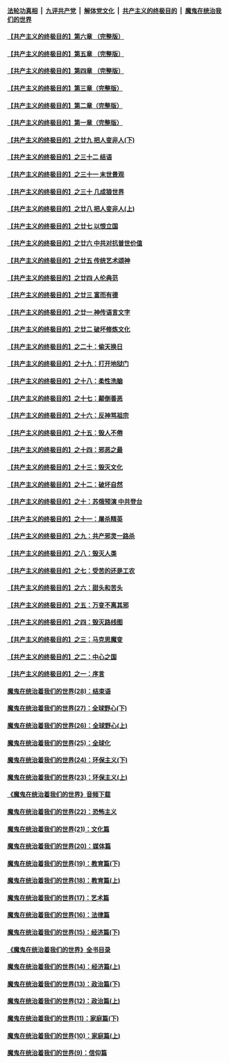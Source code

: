 ####  [法轮功真相](../../../../basic/blob/master/README.md?t=06101601) &nbsp;|&nbsp; [九评共产党](../../../../9ping.md/blob/master/README.md?t=06101601) &nbsp;|&nbsp; [解体党文化](../../../../jtdwh.md/blob/master/README.md?t=06101601)  &nbsp;|&nbsp; [共产主义的终极目的](../../../../gczydzjmd.md/blob/master/README.md?t=06101601) &nbsp;|&nbsp; [魔鬼在统治我们的世界](../../../../mgztzwmdsj.md/blob/master/README.md?t=06101601) 

#### [【共产主义的终极目的】第六章 （完整版）](../pages/nsc422/n11428913.md?t=06101601) 

#### [【共产主义的终极目的】第五章 （完整版）](../pages/nsc422/n11428912.md?t=06101601) 

#### [【共产主义的终极目的】第四章 （完整版）](../pages/nsc422/n11428907.md?t=06101601) 

#### [【共产主义的终极目的】第三章（完整版）](../pages/nsc422/n11428848.md?t=06101601) 

#### [【共产主义的终极目的】第二章（完整版）](../pages/nsc422/n11428831.md?t=06101601) 

#### [【共产主义的终极目的】第一章（完整版）](../pages/nsc422/n11417651.md?t=06101601) 

#### [【共产主义的终极目的】之廿九 把人变非人(下)](../pages/nsc422/n11344140.md?t=06101601) 

#### [【共产主义的终极目的】之三十二 结语](../pages/nsc422/n11360535.md?t=06101601) 

#### [【共产主义的终极目的】之三十一 末世景观](../pages/nsc422/n11351129.md?t=06101601) 

#### [【共产主义的终极目的】之三十 几成狼世界](../pages/nsc422/n11348280.md?t=06101601) 

#### [【共产主义的终极目的】之廿八 把人变非人(上)](../pages/nsc422/n11340492.md?t=06101601) 

#### [【共产主义的终极目的】之廿七 以恨立国](../pages/nsc422/n11336944.md?t=06101601) 

#### [【共产主义的终极目的】之廿六 中共对抗普世价值](../pages/nsc422/n11324785.md?t=06101601) 

#### [【共产主义的终极目的】之廿五 传统艺术颂神](../pages/nsc422/n11296396.md?t=06101601) 

#### [【共产主义的终极目的】之廿四 人伦典范](../pages/nsc422/n11296397.md?t=06101601) 

#### [【共产主义的终极目的】之廿三 富而有德](../pages/nsc422/n11283598.md?t=06101601) 

#### [【共产主义的终极目的】之廿一 神传语言文字](../pages/nsc422/n11263265.md?t=06101601) 

#### [【共产主义的终极目的】之廿二 破坏修炼文化](../pages/nsc422/n11245728.md?t=06101601) 

#### [【共产主义的终极目的】之二十：偷天换日](../pages/nsc422/n11238846.md?t=06101601) 

#### [【共产主义的终极目的】之十九：打开地狱门](../pages/nsc422/n11206376.md?t=06101601) 

#### [【共产主义的终极目的】之十八：柔性洗脑](../pages/nsc422/n11199994.md?t=06101601) 

#### [【共产主义的终极目的】之十七：颠倒善恶](../pages/nsc422/n11179782.md?t=06101601) 

#### [【共产主义的终极目的】之十六：反神骂祖宗](../pages/nsc422/n11166798.md?t=06101601) 

#### [【共产主义的终极目的】之十五：毁人不倦](../pages/nsc422/n11166792.md?t=06101601) 

#### [【共产主义的终极目的】之十四：邪恶之最](../pages/nsc422/n11150249.md?t=06101601) 

#### [【共产主义的终极目的】之十三：毁灭文化](../pages/nsc422/n11135227.md?t=06101601) 

#### [【共产主义的终极目的】之十二：破坏自然](../pages/nsc422/n11135214.md?t=06101601) 

#### [【共产主义的终极目的】之十：苏俄预演 中共登台](../pages/nsc422/n11118424.md?t=06101601) 

#### [【共产主义的终极目的】之十一：屠杀精英](../pages/nsc422/n11118442.md?t=06101601) 

#### [【共产主义的终极目的】之九：共产邪灵一路杀](../pages/nsc422/n11114139.md?t=06101601) 

#### [【共产主义的终极目的】之八：毁灭人类](../pages/nsc422/n11108503.md?t=06101601) 

#### [【共产主义的终极目的】之七：受苦的还是工农](../pages/nsc422/n11101809.md?t=06101601) 

#### [【共产主义的终极目的】之六：甜头和苦头](../pages/nsc422/n11096971.md?t=06101601) 

#### [【共产主义的终极目的】之五：万变不离其邪](../pages/nsc422/n11091285.md?t=06101601) 

#### [【共产主义的终极目的】之四：毁灭路线图](../pages/nsc422/n11086284.md?t=06101601) 

#### [【共产主义的终极目的】之三：马克思魔变](../pages/nsc422/n11061941.md?t=06101601) 

#### [【共产主义的终极目的】之二：中心之国](../pages/nsc422/n11047728.md?t=06101601) 

#### [【共产主义的终极目的】之一：序言](../pages/nsc422/n11086077.md?t=06101601) 

#### [魔鬼在统治着我们的世界(28)：结束语](../pages/nsc422/n10936246.md?t=06101601) 

#### [魔鬼在统治着我们的世界(27)：全球野心(下)](../pages/nsc422/n10928319.md?t=06101601) 

#### [魔鬼在统治着我们的世界(26)：全球野心(上)](../pages/nsc422/n10900318.md?t=06101601) 

#### [魔鬼在统治着我们的世界(25)：全球化](../pages/nsc422/n10788205.md?t=06101601) 

#### [魔鬼在统治着我们的世界(24)：环保主义(下)](../pages/nsc422/n10695307.md?t=06101601) 

#### [魔鬼在统治着我们的世界(23)：环保主义(上)](../pages/nsc422/n10688613.md?t=06101601) 

#### [《魔鬼在统治着我们的世界》音频下载](../pages/nsc422/n10635553.md?t=06101601) 

#### [魔鬼在统治着我们的世界(22)：恐怖主义](../pages/nsc422/n10614727.md?t=06101601) 

#### [魔鬼在统治着我们的世界(21)：文化篇](../pages/nsc422/n10597706.md?t=06101601) 

#### [魔鬼在统治着我们的世界(20)：媒体篇](../pages/nsc422/n10586579.md?t=06101601) 

#### [魔鬼在统治着我们的世界(19)：教育篇(下)](../pages/nsc422/n10564808.md?t=06101601) 

#### [魔鬼在统治着我们的世界(18)：教育篇(上)](../pages/nsc422/n10526970.md?t=06101601) 

#### [魔鬼在统治着我们的世界(17)：艺术篇](../pages/nsc422/n10499093.md?t=06101601) 

#### [魔鬼在统治着我们的世界(16)：法律篇](../pages/nsc422/n10485969.md?t=06101601) 

#### [魔鬼在统治着我们的世界(15)：经济篇(下)](../pages/nsc422/n10469975.md?t=06101601) 

#### [《魔鬼在统治着我们的世界》全书目录](../pages/nsc422/n10464261.md?t=06101601) 

#### [魔鬼在统治着我们的世界(14)：经济篇(上)](../pages/nsc422/n10457370.md?t=06101601) 

#### [魔鬼在统治着我们的世界(13)：政治篇(下)](../pages/nsc422/n10448270.md?t=06101601) 

#### [魔鬼在统治着我们的世界(12)：政治篇(上)](../pages/nsc422/n10444576.md?t=06101601) 

#### [魔鬼在统治着我们的世界(11)：家庭篇(下)](../pages/nsc422/n10440961.md?t=06101601) 

#### [魔鬼在统治着我们的世界(10)：家庭篇(上)](../pages/nsc422/n10435448.md?t=06101601) 

#### [魔鬼在统治着我们的世界(9)：信仰篇](../pages/nsc422/n10432159.md?t=06101601) 

